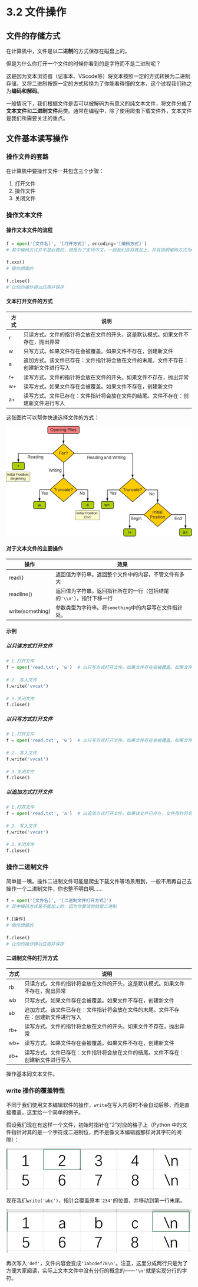 # 3.2 文件操作

## 文件的存储方式

在计算机中，文件是以**二进制**的方式保存在磁盘上的。

但是为什么你打开一个文件的时候你看到的是字符而不是二进制呢？

这是因为文本浏览器（记事本、VScode等）将文本按照一定的方式转换为二进制存储，又将二进制按照一定的方式转换为了你能看得懂的文本，这个过程我们称之为**编码和解码**。

一般情况下，我们根据文件是否可以被解码为有意义的纯文本文件，将文件分成了**文本文件**和**二进制文件**两类。通常在编程中，除了使用爬虫下载文件外，文本文件是我们所需要关注的重点。

## 文件基本读写操作

### 操作文件的套路

在计算机中要操作文件一共包含三个步骤：

1. 打开文件
1. 操作文件
1. 关闭文件

### 操作文本文件

#### 操作文本文件的流程

```python
f = open('[文件名]', '[打开方式]', encoding='[编码方式]')
# 其中编码方式并不是必要的，但是为了支持中文，一般我们会将其加上，并且指明编码方式为utf-8

f.xxx()
# 做你想做的

f.close()
# 让你的操作得以应用并保存
```

#### 文本打开文件的方式

| **方式** | **说明** |
| --- | --- |
| r | 只读方式。文件的指针将会放在文件的开头，这是默认模式。如果文件不存在，抛出异常 |
| w | 只写方式。如果文件存在会被覆盖。如果文件不存在，创建新文件 |
| a | 追加方式。该文件已存在：文件指针将会放在文件的末尾。文件不存在：创建新文件进行写入 |
| r+ | 读写方式。文件的指针将会放在文件的开头。如果文件不存在，抛出异常 |
| w+ | 读写方式。如果文件存在会被覆盖。如果文件不存在，创建新文件 |
| a+ | 读写方式。文件已存在：文件指针将会放在文件的结尾。文件不存在：创建新文件进行写入 |

这张图片可以帮你快速选择文件的方式：

![alt text](images/image.png)

#### 对于文本文件的主要操作

| 操作 | 效果 |
| --- | --- |
| read() | 返回值为字符串。返回整个文件中的内容，不管文件有多大 |
| readline() | 返回值为字符串。返回指针所在的一行（包括结尾的`'\\n'`），指针下移一行 |
| write(something) | 参数类型为字符串。将`something`中的内容写在文件指针处。 |

#### 示例

##### 以只读方式打开文件

```python
# 1.打开文件
f = open('read.txt', 'w')  # 以只写方式打开文件。如果文件存在会被覆盖。如果文件不存在，创建新文件

# 2. 写入文件
f.write('vvcat')

# 3.关闭文件
f.close()
```

##### 以只写方式打开文件

```python
# 1.打开文件
f = open('read.txt', 'w')  # 以只写方式打开文件。如果文件存在会被覆盖。如果文件不存在，创建新文件

# 2. 写入文件
f.write('vvcat')

# 3.关闭文件
f.close()
```

##### 以追加方式打开文件

```python
# 1.打开文件
f = open('read.txt', 'a')  # 以追加方式打开文件。如果该文件已存在，文件指针将会放在文件的末尾。如果文件不存在，创建新文件进行写入

# 2. 写入文件
f.write('vvcat')

# 3.关闭文件
f.close()
```

### 操作二进制文件

简单提一嘴。操作二进制文件可能是爬虫下载文件等场景用到，一般不用再自己去操作一个二进制文件，你也整不明白啊……

```python
f = open('[文件名]', '[二进制文件打开方式]')
# 其中编码方式是不能加上的，因为你要读的就是二进制

f.[操作]
# 做你想做的

f.close()
# 让你的操作得以应用并保存
```

#### 二进制文件的打开方式

| **方式** | **说明** |
| --- | --- |
| rb | 只读方式。文件的指针将会放在文件的开头，这是默认模式。如果文件不存在，抛出异常 |
| wb | 只写方式。如果文件存在会被覆盖。如果文件不存在，创建新文件 |
| ab | 追加方式。该文件已存在：文件指针将会放在文件的末尾。文件不存在：创建新文件进行写入 |
| rb+ | 读写方式。文件的指针将会放在文件的开头。如果文件不存在，抛出异常 |
| wb+ | 读写方式。如果文件存在会被覆盖。如果文件不存在，创建新文件 |
| ab+ | 读写方式。文件已存在：文件指针将会放在文件的结尾。文件不存在：创建新文件进行写入 |

操作基本同文本文件。

### write 操作的覆盖特性

不同于我们使用文本编辑软件的操作，`write`在写入内容时不会自动后移，而是直接覆盖。这里给一个简单的例子。

假设我们现在有这样一个文件，初始时指针在“2”对应的格子上（Python 中的文件指针对其的是一个字符或二进制位，而不是像文本编辑器那样对其字符的间隙）：

![alt text](images/image-1.png)

现在我们`write('abc')`，指针会覆盖原本`'234'`的位置，并移动到第一行末尾。

![alt text](images/image-2.png)

再次写入`'def'`，文件内容会变成`'1abcdef78\n'`。注意，这里分成两行只是为了方便大家阅读，实际上文本文件中没有分行的概念的——`'\n'`就是实现分行的字符。
